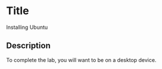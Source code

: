 # Title
Installing Ubuntu


## Description
To complete the lab, you will want to be on a desktop device. 


